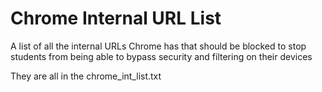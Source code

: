 # Chrome Internal URL List
A list of all the internal URLs Chrome has that should be blocked to stop students from being able to bypass security and filtering on their devices

They are all in the chrome_int_list.txt
